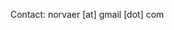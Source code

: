 Contact:  norvaer [at] gmail [dot] com

<!---
norbs57/norbs57 is a ✨ special ✨ repository because its `README.md` (this file) appears on your GitHub profile.
You can click the Preview link to take a look at your changes.
--->
